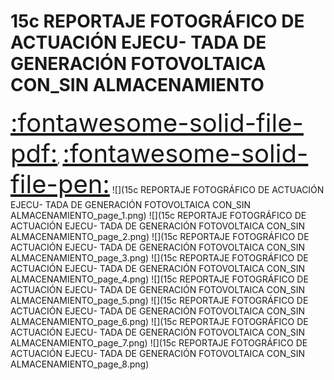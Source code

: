 # 15c REPORTAJE FOTOGRÁFICO DE ACTUACIÓN EJECU- TADA DE GENERACIÓN FOTOVOLTAICA CON_SIN ALMACENAMIENTO
<a href="../15c REPORTAJE FOTOGRÁFICO DE ACTUACIÓN EJECU- TADA DE GENERACIÓN FOTOVOLTAICA CON_SIN ALMACENAMIENTO.pdf" style="font-size: 40px;">   :fontawesome-solid-file-pdf:</a>,
<a href="../15c REPORTAJE FOTOGRÁFICO DE ACTUACIÓN EJECU- TADA DE GENERACIÓN FOTOVOLTAICA CON_SIN ALMACENAMIENTO.html" style="font-size: 40px;">    :fontawesome-solid-file-pen:</a>
![](15c REPORTAJE FOTOGRÁFICO DE ACTUACIÓN EJECU- TADA DE GENERACIÓN FOTOVOLTAICA CON_SIN ALMACENAMIENTO_page_1.png)
![](15c REPORTAJE FOTOGRÁFICO DE ACTUACIÓN EJECU- TADA DE GENERACIÓN FOTOVOLTAICA CON_SIN ALMACENAMIENTO_page_2.png)
![](15c REPORTAJE FOTOGRÁFICO DE ACTUACIÓN EJECU- TADA DE GENERACIÓN FOTOVOLTAICA CON_SIN ALMACENAMIENTO_page_3.png)
![](15c REPORTAJE FOTOGRÁFICO DE ACTUACIÓN EJECU- TADA DE GENERACIÓN FOTOVOLTAICA CON_SIN ALMACENAMIENTO_page_4.png)
![](15c REPORTAJE FOTOGRÁFICO DE ACTUACIÓN EJECU- TADA DE GENERACIÓN FOTOVOLTAICA CON_SIN ALMACENAMIENTO_page_5.png)
![](15c REPORTAJE FOTOGRÁFICO DE ACTUACIÓN EJECU- TADA DE GENERACIÓN FOTOVOLTAICA CON_SIN ALMACENAMIENTO_page_6.png)
![](15c REPORTAJE FOTOGRÁFICO DE ACTUACIÓN EJECU- TADA DE GENERACIÓN FOTOVOLTAICA CON_SIN ALMACENAMIENTO_page_7.png)
![](15c REPORTAJE FOTOGRÁFICO DE ACTUACIÓN EJECU- TADA DE GENERACIÓN FOTOVOLTAICA CON_SIN ALMACENAMIENTO_page_8.png)

